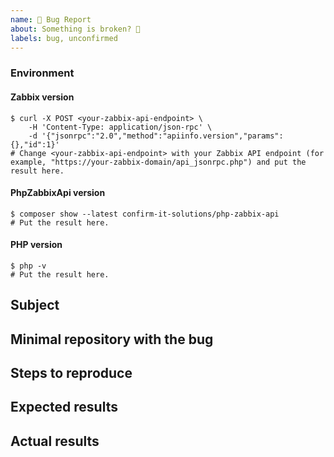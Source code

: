 ```yaml
---
name: 🐞 Bug Report
about: Something is broken? 🔨
labels: bug, unconfirmed
---
```


<!--
    Before you open an issue, make sure this one does not already exist.
    Please also read the "guidelines for contributing" link above before posting.
-->

<!--
    If you are reporting a bug, please try to fill in the following.
    Otherwise remove it.
-->

### Environment

#### Zabbix version

```
$ curl -X POST <your-zabbix-api-endpoint> \
    -H 'Content-Type: application/json-rpc' \
    -d '{"jsonrpc":"2.0","method":"apiinfo.version","params":{},"id":1}'
# Change <your-zabbix-api-endpoint> with your Zabbix API endpoint (for example, "https://your-zabbix-domain/api_jsonrpc.php") and put the result here.
```

#### PhpZabbixApi version

```
$ composer show --latest confirm-it-solutions/php-zabbix-api
# Put the result here.
```

#### PHP version

```
$ php -v
# Put the result here.
```

## Subject

<!--
    Give here as many details as possible.
    Next sections are for ERRORS only.
-->

## Minimal repository with the bug

## Steps to reproduce

## Expected results

## Actual results

<!--
    If it's an error message or piece of code, use code block tags,
    and make sure you provide the whole stack trace(s),
    not just the first error message you can see.
    More details here: https://github.com/confirm/PhpZabbixApi/blob/2.x/CONTRIBUTING.md#issues
-->
